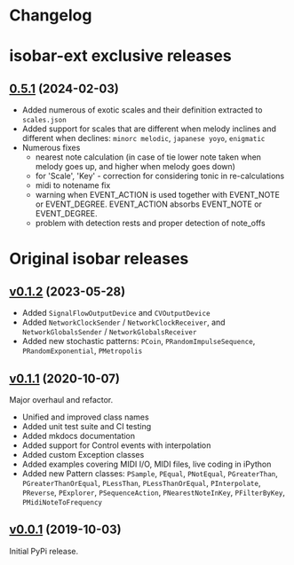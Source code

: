 # Changelog
# isobar-ext exclusive releases
## [0.5.1](https://github.com/piotereks/isobar-ext/tree/v0.5.1) (2024-02-03)

- Added numerous of exotic scales and their definition extracted to `scales.json`
- Added support for scales that are different when melody inclines and different when declines: `minorc melodic`, `japanese yoyo`, `enigmatic`
- Numerous fixes
  - nearest note calculation (in case of tie lower note taken when melody goes up, and higher when melody goes down)
  - for 'Scale', 'Key' - correction for considering tonic in re-calculations 
  - midi to notename fix
  - warning when EVENT_ACTION is used together with EVENT_NOTE or EVENT_DEGREE. EVENT_ACTION absorbs EVENT_NOTE or EVENT_DEGREE.
  - problem with detection rests and proper detection of note_offs
  
# Original isobar releases
## [v0.1.2](https://github.com/ideoforms/isobar/tree/v0.1.1) (2023-05-28)

- Added `SignalFlowOutputDevice` and `CVOutputDevice`
- Added `NetworkClockSender` / `NetworkClockReceiver`, and `NetworkGlobalsSender` / `NetworkGlobalsReceiver`
- Added new stochastic patterns: `PCoin`, `PRandomImpulseSequence`, `PRandomExponential`, `PMetropolis`

## [v0.1.1](https://github.com/ideoforms/isobar/tree/v0.1.0) (2020-10-07)

Major overhaul and refactor.

- Unified and improved class names
- Added unit test suite and CI testing
- Added mkdocs documentation
- Added support for Control events with interpolation
- Added custom Exception classes
- Added examples covering MIDI I/O, MIDI files, live coding in iPython
- Added new Pattern classes: `PSample`, `PEqual`, `PNotEqual`, `PGreaterThan`, `PGreaterThanOrEqual`, `PLessThan`, `PLessThanOrEqual`, `PInterpolate`, `PReverse`, `PExplorer`, `PSequenceAction`, `PNearestNoteInKey`, `PFilterByKey`, `PMidiNoteToFrequency`

## [v0.0.1](https://github.com/ideoforms/isobar/tree/v0.0.1) (2019-10-03)

Initial PyPi release.
